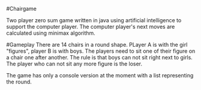 #Chairgame

Two player zero sum game written in java using artificial intelligence to support the computer player. 
The computer player's next moves are calculated using minimax algorithm. 

#Gameplay
There are 14 chairs in a round shape. PLayer A is with the girl "figures", 
player B is with boys. The players need to sit one of their figure on a chair
one after another. The rule is that boys can not sit right next to girls.
The player who can not sit any more figure is the loser.

The game has only a console version at the moment with a list representing
the round.
